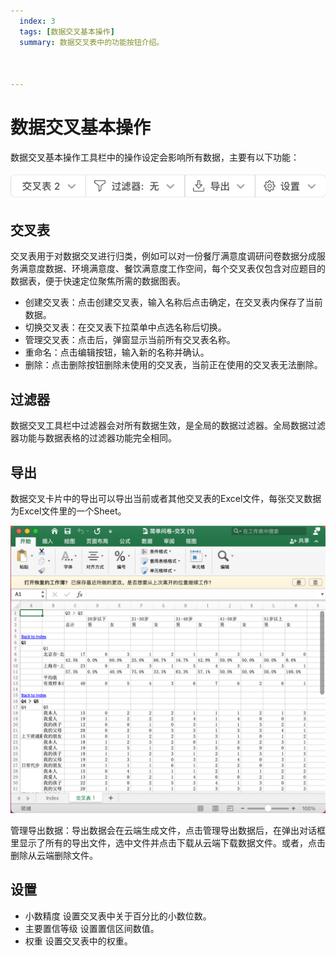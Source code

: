 ```yaml
---
  index: 3
  tags: [数据交叉基本操作]
  summary: 数据交叉表中的功能按钮介绍。



---
```




# 数据交叉基本操作

数据交叉基本操作工具栏中的操作设定会影响所有数据，主要有以下功能：

<img src='../assets/09datacrosstab/crosstab07.png'>

## 交叉表

交叉表用于对数据交叉进行归类，例如可以对一份餐厅满意度调研问卷数据分成服务满意度数据、环境满意度、餐饮满意度工作空间，每个交叉表仅包含对应题目的数据表，便于快速定位聚焦所需的数据图表。
+ 创建交叉表：点击创建交叉表，输入名称后点击确定，在交叉表内保存了当前数据。
+ 切换交叉表：在交叉表下拉菜单中点选名称后切换。
+ 管理交叉表：点击后，弹窗显示当前所有交叉表名称。
+ 重命名：点击编辑按钮，输入新的名称并确认。
+ 删除：点击删除按钮删除未使用的交叉表，当前正在使用的交叉表无法删除。

## 过滤器

数据交叉工具栏中过滤器会对所有数据生效，是全局的数据过滤器。全局数据过滤器功能与数据表格的过滤器功能完全相同。

## 导出

数据交叉卡片中的导出可以导出当前或者其他交叉表的Excel文件，每张交叉数据为Excel文件里的一个Sheet。

<img src='../assets/09datacrosstab/crosstab08.png'>

管理导出数据：导出数据会在云端生成文件，点击管理导出数据后，在弹出对话框里显示了所有的导出文件，选中文件并点击下载从云端下载数据文件。或者，点击删除从云端删除文件。

## 设置

+ 小数精度
设置交叉表中关于百分比的小数位数。
+ 主要置信等级
设置置信区间数值。
+ 权重
设置交叉表中的权重。